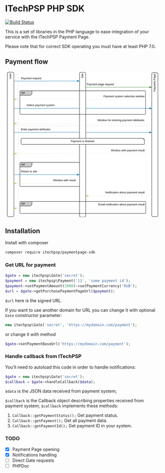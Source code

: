 # ITechPSP PHP SDK

[![Build Status](https://travis-ci.com/ITechPSP/paymentpage-sdk-php.svg?branch=main)](https://travis-ci.com/ITechPSP/paymentpage-sdk-php)

This is a set of libraries in the PHP language to ease integration of your service
with the ITechPSP Payment Page.

Please note that for correct SDK operating you must have at least PHP 7.0.  

## Payment flow

![Payment flow](flow.png)

## Installation

Install with composer
```bash
composer require itechpsp/paymentpage-sdk
```

### Get URL for payment

```php
$gate = new itechpsp\Gate('secret');
$payment = new itechpsp\Payment('11', 'some payment id');
$payment->setPaymentAmount(1000)->setPaymentCurrency('RUB');
$url = $gate->getPurchasePaymentPageUrl($payment);
``` 

`$url` here is the signed URL.

If you want to use another domain for URL you can change it with optional `Gate` constructor parameter:
```php
new itechpsp\Gate('secret', 'https://mydomain.com/payment');
```
or change it with method 
```php
$gate->setPaymentBaseUrl('https://mydomain.com/payment');
```

### Handle callback from ITechPSP

You'll need to autoload this code in order to handle notifications:

```php
$gate = new itechpsp\Gate('secret');
$callback = $gate->handleCallback($data);
```

`$data` is the JSON data received from payment system;

`$callback` is the Callback object describing properties received from payment system;
`$callback` implements these methods: 
1. `Callback::getPaymentStatus();`
    Get payment status.
2. `Callback::getPayment();`
    Get all payment data.
3. `Callback::getPaymentId();`
    Get payment ID in your system.
    
### TODO

- [x] Payment Page opening 
- [x] Notifications handling
- [ ] Direct Gate requests
- [ ] PHPDoc
